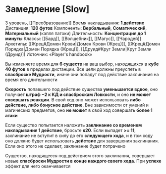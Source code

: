# Замедление [Slow]
3 уровень, [[Преобразование]]
Время накладывания: **1 действие**
Дистанция: **120 футов**
Компоненты: **Вербальный**, **Соматический**, **Материальный** (капля патоки)
Длительность: **Концентрация до 1 минуты**
Классы: [[Бард]], [[Волшебник]], [[Магус]], [[Чародей]]
Архетипы: [[Жрец#Домен Крови|Домен Крови (Жрец)]], [[Жрец#Домен Порядка|Домен Порядка (Жрец)]], [[Друид#Круг Земли|Круг Земли (Друид)]]
Источник: «Player's handbook»

Вы изменяете время для **6 существ** на ваш выбор, находящихся в **кубе 40 футов** в пределах дистанции. Все цели должны преуспеть в **спасброске Мудрости**, иначе они попадут под действие заклинания на время его длительности

**Скорость** попавшего под действие существа **уменьшается вдвое**, оно получает **штраф −2 к КД и спасброскам Ловкости**, и оно **не может совершать реакции**. В свой ход оно может использовать **либо действие, либо бонусное действие**. Вне зависимости от умений и магических предметов, оно **не может** в свой ход совершать **более 1 атаки**

Если существо попытается наложить **заклинание со временем накладывания 1 действие**, бросьте **к20**. Если выпадет **>= 11**, заклинание не вступит в силу до его **следующего хода**, и в том ходу оно должно будет использовать **действие** для завершения заклинания. Если оно этого не сделает, заклинание будет потрачено

Существо, находящееся под действием этого заклинания, совершает новые **спасброски Мудрости в конце каждого своего хода**. При **успехе** эффект для него оканчивается